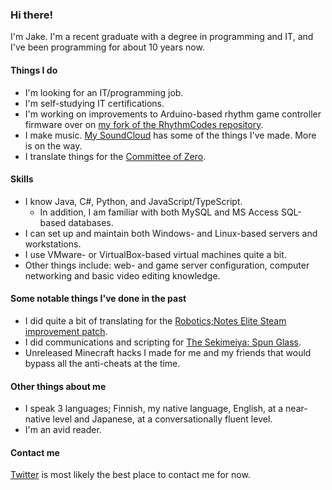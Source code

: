 ### Hi there!

I'm Jake. I'm a recent graduate with a degree in programming and IT, and I've been programming for about 10 years now.

#### Things I do
* I'm looking for an IT/programming job.
* I'm self-studying IT certifications.
* I'm working on improvements to Arduino-based rhythm game controller firmware over on [my fork of the RhythmCodes repository](https://github.com/futotorofu/RhythmCodes).
* I make music. [My SoundCloud](https://soundcloud.com/torofu) has some of the things I've made. More is on the way.
* I translate things for the [Committee of Zero](https://sonome.dareno.me/).

#### Skills
* I know Java, C#, Python, and JavaScript/TypeScript.
	* In addition, I am familiar with both MySQL and MS Access SQL-based databases.
* I can set up and maintain both Windows- and Linux-based servers and workstations.
* I use VMware- or VirtualBox-based virtual machines quite a bit.
* Other things include: web- and game server configuration, computer networking and basic video editing knowledge.

#### Some notable things I've done in the past
* I did quite a bit of translating for the [Robotics;Notes Elite Steam improvement patch](https://sonome.dareno.me/projects/rne-steam.html).
* I did communications and scripting for [The Sekimeiya: Spun Glass](https://store.steampowered.com/app/1432500/The_Sekimeiya_Spun_Glass/).
* Unreleased Minecraft hacks I made for me and my friends that would bypass all the anti-cheats at the time.

#### Other things about me
* I speak 3 languages; Finnish, my native language, English, at a near-native level and Japanese, at a conversationally fluent level.
* I'm an avid reader.

#### Contact me
[Twitter](https://twitter.com/futotorofu) is most likely the best place to contact me for now.